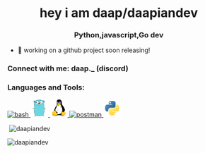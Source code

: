 <h1 align="center">hey i am daap/daapiandev</h1>





<h3 align="center">Python,javascript,Go dev</h3>

- 🔭 working on a github project soon releasing!



<h3 align="left">Connect with me: daap._ (discord)</h3>
<p align="left">
</p>



<h3 align="left">Languages and Tools:</h3>
<p align="left"> <a href="https://www.gnu.org/software/bash/" target="_blank" rel="noreferrer"> <img src="https://www.vectorlogo.zone/logos/gnu_bash/gnu_bash-icon.svg" alt="bash" width="40" height="40"/> </a> <a href="https://golang.org" target="_blank" rel="noreferrer"> <img src="https://raw.githubusercontent.com/devicons/devicon/master/icons/go/go-original.svg" alt="go" width="40" height="40"/> </a> <a href="https://www.linux.org/" target="_blank" rel="noreferrer"> <img src="https://raw.githubusercontent.com/devicons/devicon/master/icons/linux/linux-original.svg" alt="linux" width="40" height="40"/> </a> <a href="https://postman.com" target="_blank" rel="noreferrer"> <img src="https://www.vectorlogo.zone/logos/getpostman/getpostman-icon.svg" alt="postman" width="40" height="40"/> </a> <a href="https://www.python.org" target="_blank" rel="noreferrer"> <img src="https://raw.githubusercontent.com/devicons/devicon/master/icons/python/python-original.svg" alt="python" width="40" height="40"/> </a> </p>


<p>&nbsp;<img align="center" src="https://github-readme-stats.vercel.app/api?username=daapiandev&show_icons=true&locale=en" alt="daapiandev" /></p>



<p align="left"> <img src="https://komarev.com/ghpvc/?username=daapiandev&label=Profile%20views&color=0e75b6&style=flat" alt="daapiandev" /> </p>
